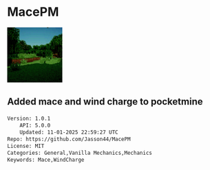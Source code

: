 # MacePM
<img src="https://raw.githubusercontent.com/Jasson44/MacePM/3e7a71226cca477ff26daf34c890bdfd230a1a95/icon.gif" width="128" height="128" />

## Added mace and wind charge to pocketmine
```properties
Version: 1.0.1
    API: 5.0.0
    Updated: 11-01-2025 22:59:27 UTC
Repo: https://github.com/Jasson44/MacePM
License: MIT
Categories: General,Vanilla Mechanics,Mechanics
Keywords: Mace,WindCharge
```